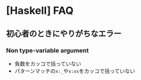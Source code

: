 # [Haskell] FAQ


初心者のときにやりがちなエラー
------------------------------

### Non type-variable argument

* 負数をカッコで括っていない
* パターンマッチの`x:_`や`x:xs`をカッコで括っていない
